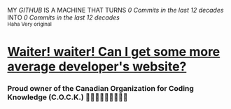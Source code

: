 MY *GITHUB* IS A MACHINE THAT TURNS *0 Commits in the last 12 decades* INTO *0 Commits in the last 12 decades*
<br><sub>Haha Very original</sub>

# [Waiter! waiter! Can I get some more average developer's website?](https://www.gwgs.dev)
### Proud owner of the Canadian Organization for Coding Knowledge (C.O.C.K.) 🐔🐔🐓🐓🐓🐓🐓🐓🐓
